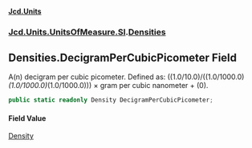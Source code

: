 #### [Jcd.Units](index.md 'index')
### [Jcd.Units.UnitsOfMeasure.SI](Jcd.Units.UnitsOfMeasure.SI.md 'Jcd.Units.UnitsOfMeasure.SI').[Densities](Densities.md 'Jcd.Units.UnitsOfMeasure.SI.Densities')

## Densities.DecigramPerCubicPicometer Field

A(n) decigram per cubic picometer. Defined as: ((1.0/10.0)/((1.0/1000.0)*(1.0/1000.0)*(1.0/1000.0))) × gram per cubic nanometer + (0).

```csharp
public static readonly Density DecigramPerCubicPicometer;
```

#### Field Value
[Density](Density.md 'Jcd.Units.UnitTypes.Density')